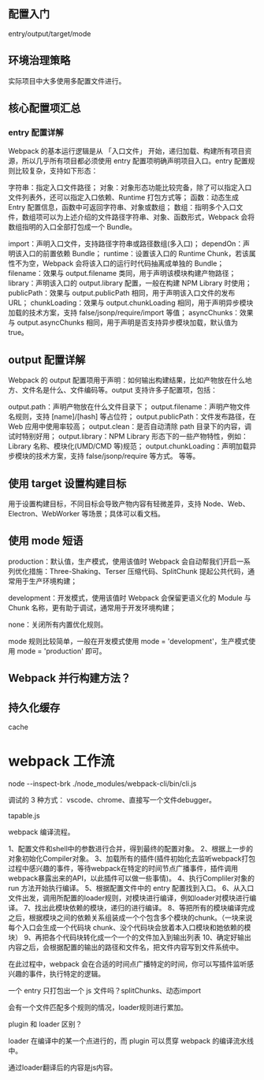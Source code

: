 ## 配置入门


entry/output/target/mode

## 环境治理策略

实际项目中大多使用多配置文件进行。

## 核心配置项汇总

### entry 配置详解

Webpack 的基本运行逻辑是从 「入口文件」 开始，递归加载、构建所有项目资源，所以几乎所有项目都必须使用 entry 配置项明确声明项目入口。entry 配置规则比较复杂，支持如下形态：

字符串：指定入口文件路径；
对象：对象形态功能比较完备，除了可以指定入口文件列表外，还可以指定入口依赖、Runtime 打包方式等；
函数：动态生成 Entry 配置信息，函数中可返回字符串、对象或数组；
数组：指明多个入口文件，数组项可以为上述介绍的文件路径字符串、对象、函数形式，Webpack 会将数组指明的入口全部打包成一个 Bundle。


import：声明入口文件，支持路径字符串或路径数组(多入口)；
dependOn：声明该入口的前置依赖 Bundle；
runtime：设置该入口的 Runtime Chunk，若该属性不为空，Webpack 会将该入口的运行时代码抽离成单独的 Bundle；
filename：效果与 output.filename 类同，用于声明该模块构建产物路径；
library：声明该入口的 output.library 配置，一般在构建 NPM Library 时使用；
publicPath：效果与 output.publicPath 相同，用于声明该入口文件的发布 URL；
chunkLoading：效果与 output.chunkLoading 相同，用于声明异步模块加载的技术方案，支持 false/jsonp/require/import 等值；
asyncChunks：效果与 output.asyncChunks 相同，用于声明是否支持异步模块加载，默认值为 true。


## output 配置详解

Webpack 的 output 配置项用于声明：如何输出构建结果，比如产物放在什么地方、文件名是什么、文件编码等。output 支持许多子配置项，包括：

output.path：声明产物放在什么文件目录下；
output.filename：声明产物文件名规则，支持 [name]/[hash] 等占位符；
output.publicPath：文件发布路径，在 Web 应用中使用率较高；
output.clean：是否自动清除 path 目录下的内容，调试时特别好用；
output.library：NPM Library 形态下的一些产物特性，例如：Library 名称、模块化(UMD/CMD 等)规范；
output.chunkLoading：声明加载异步模块的技术方案，支持 false/jsonp/require 等方式。
等等。


## 使用 target 设置构建目标

用于设置构建目标，不同目标会导致产物内容有轻微差异，支持 Node、Web、Electron、WebWorker 等场景；具体可以看文档。


## 使用 mode 短语

production：默认值，生产模式，使用该值时 Webpack 会自动帮我们开启一系列优化措施：Three-Shaking、Terser 压缩代码、SplitChunk 提起公共代码，通常用于生产环境构建；

development：开发模式，使用该值时 Webpack 会保留更语义化的 Module 与 Chunk 名称，更有助于调试，通常用于开发环境构建；

none：关闭所有内置优化规则。

mode 规则比较简单，一般在开发模式使用 mode = 'development'，生产模式使用 mode = 'production' 即可。



## Webpack 并行构建方法？



## 持久化缓存

cache


# webpack 工作流

node --inspect-brk ./node_modules/webpack-cli/bin/cli.js

调试的 3 种方式： vscode、chrome、直接写一个文件debugger。


tapable.js


webpack 编译流程。

1、配置文件和shell中的参数进行合并，得到最终的配置对象。
2、根据上一步的对象初始化Compiler对象。
3、加载所有的插件(插件初始化去监听webpack打包过程中感兴趣的事件，等待webpack在特定的时间节点广播事件，插件调用webpack暴露出来的API，以此插件可以做一些事情)。
4、执行Compliler对象的 run 方法开始执行编译。
5、根据配置文件中的 entry 配置找到入口。
6、从入口文件出发，调用所配置的loader规则，对模块进行编译，例如loader对模块进行编译。
7、找出此模块依赖的模块，递归的进行编译。
8、等把所有的模块编译完成之后，根据模块之间的依赖关系组装成一个个包含多个模块的chunk。（一块来说每个入口会生成一个代码块 chunk、没个代码块会放着本入口模块和她依赖的模块）
9、再把各个代码块转化成一个一个的文件加入到输出列表
10、确定好输出内容之后，会根据配置的输出的路径和文件名，把文件内容写到文件系统中。

在此过程中，webpack 会在合适的时间点广播特定的时间，你可以写插件监听感兴趣的事件，执行特定的逻辑。


一个 entry 只打包出一个 js 文件吗？splitChunks、动态import

会有一个文件匹配多个规则的情况，loader规则进行累加。

plugin 和 loader 区别？

loader 在编译中的某一个点进行的，而 plugin 可以贯穿 webpack 的编译流水线中。

通过loader翻译后的内容是js内容。